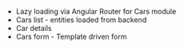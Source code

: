 * Lazy loading via Angular Router for Cars module
* Cars list - entities loaded from backend
* Car details
* Cars form - Template driven form